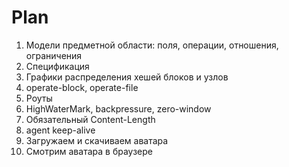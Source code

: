 # Plan

1. Модели предметной области: поля, операции, отношения, ограничения
2. Спецификация
3. Графики распределения хешей блоков и узлов
4. operate-block, operate-file
5. Роуты
6. HighWaterMark, backpressure, zero-window
7. Обязательный Content-Length
8. agent keep-alive
9. Загружаем и скачиваем аватара
10. Смотрим аватара в браузере